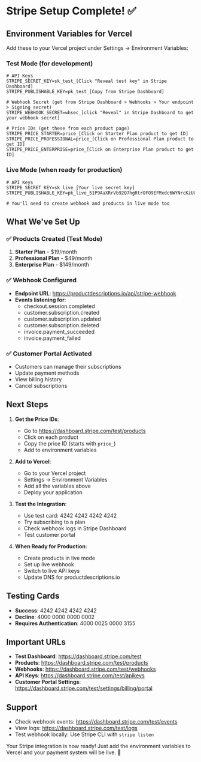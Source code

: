 # Stripe Setup Complete! ✅

## Environment Variables for Vercel

Add these to your Vercel project under Settings → Environment Variables:

### Test Mode (for development)
```env
# API Keys
STRIPE_SECRET_KEY=sk_test_[Click "Reveal test key" in Stripe Dashboard]
STRIPE_PUBLISHABLE_KEY=pk_test_[Copy from Stripe Dashboard]

# Webhook Secret (get from Stripe Dashboard > Webhooks > Your endpoint > Signing secret)
STRIPE_WEBHOOK_SECRET=whsec_[click "Reveal" in Stripe Dashboard to get your webhook secret]

# Price IDs (get these from each product page)
STRIPE_PRICE_STARTER=price_[Click on Starter Plan product to get ID]
STRIPE_PRICE_PROFESSIONAL=price_[Click on Professional Plan product to get ID]  
STRIPE_PRICE_ENTERPRISE=price_[Click on Enterprise Plan product to get ID]
```

### Live Mode (when ready for production)
```env
# API Keys
STRIPE_SECRET_KEY=sk_live_[Your live secret key]
STRIPE_PUBLISHABLE_KEY=pk_live_51P9AaXRrVb92Q7hgRtrOFO9EFMxdc6WYNrcKzUCZxnTI0OzYRTuSR3Zhw6VxgZBF4rfzheDKj0hFgzmtKSTFgpCP00xI27l0il

# You'll need to create webhook and products in live mode too
```

## What We've Set Up

### ✅ Products Created (Test Mode)
1. **Starter Plan** - $19/month
2. **Professional Plan** - $49/month  
3. **Enterprise Plan** - $149/month

### ✅ Webhook Configured
- **Endpoint URL**: https://productdescriptions.io/api/stripe-webhook
- **Events listening for**:
  - checkout.session.completed
  - customer.subscription.created
  - customer.subscription.updated
  - customer.subscription.deleted
  - invoice.payment_succeeded
  - invoice.payment_failed

### ✅ Customer Portal Activated
- Customers can manage their subscriptions
- Update payment methods
- View billing history
- Cancel subscriptions

## Next Steps

1. **Get the Price IDs**:
   - Go to https://dashboard.stripe.com/test/products
   - Click on each product
   - Copy the price ID (starts with `price_`)
   - Add to environment variables

2. **Add to Vercel**:
   - Go to your Vercel project
   - Settings → Environment Variables
   - Add all the variables above
   - Deploy your application

3. **Test the Integration**:
   - Use test card: 4242 4242 4242 4242
   - Try subscribing to a plan
   - Check webhook logs in Stripe Dashboard
   - Test customer portal

4. **When Ready for Production**:
   - Create products in live mode
   - Set up live webhook
   - Switch to live API keys
   - Update DNS for productdescriptions.io

## Testing Cards
- **Success**: 4242 4242 4242 4242
- **Decline**: 4000 0000 0000 0002
- **Requires Authentication**: 4000 0025 0000 3155

## Important URLs
- **Test Dashboard**: https://dashboard.stripe.com/test
- **Products**: https://dashboard.stripe.com/test/products
- **Webhooks**: https://dashboard.stripe.com/test/webhooks
- **API Keys**: https://dashboard.stripe.com/test/apikeys
- **Customer Portal Settings**: https://dashboard.stripe.com/test/settings/billing/portal

## Support
- Check webhook events: https://dashboard.stripe.com/test/events
- View logs: https://dashboard.stripe.com/test/logs
- Test webhook locally: Use Stripe CLI with `stripe listen`

Your Stripe integration is now ready! Just add the environment variables to Vercel and your payment system will be live. 🎉